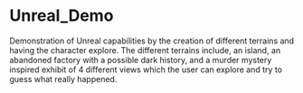 # Unreal_Demo
Demonstration of Unreal capabilities by the creation of different terrains and having the character explore. The different terrains include, an island, an abandoned factory with a possible dark history, and a murder mystery inspired exhibit of 4 different views which the user can explore and try to guess what really happened.
